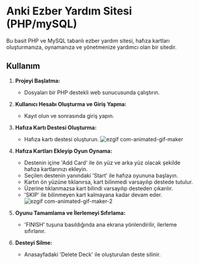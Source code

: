 # Anki Ezber Yardım Sitesi (PHP/mySQL)

Bu basit PHP ve MySQL tabanlı ezber yardım sitesi, hafıza kartları oluşturmanıza, oynamanıza ve yönetmenize yardımcı olan bir sitedir.

## Kullanım

1. **Projeyi Başlatma:**
   - Dosyaları bir PHP destekli web sunucusunda çalıştırın.

2. **Kullanıcı Hesabı Oluşturma ve Giriş Yapma:**
   - Kayıt olun ve sonrasında giriş yapın.

3. **Hafıza Kartı Destesi Oluşturma:**
   - Hafıza kartı destesi oluşturun.
    ![ezgif com-animated-gif-maker](https://github.com/fbturan/Anki/assets/93981924/34fafd43-6ec8-48d3-848e-e1852355e37f)
4. **Hafıza Kartları Ekleyip Oyun Oynama:**
   - Destenin içine 'Add Card' ile ön yüz ve arka yüz olacak şekilde hafıza kartlarınızı ekleyin.
   - Seçilen destenin yanındaki 'Start' ile hafıza oyununa başlayın.
   - Kartın ön yüzüne tıklanırsa, kart bilinmedi varsayılıp destede tutulur.
   - Üzerine tıklanmazsa kart bilindi varsayılıp desteden çıkarılır.
   - 'SKIP' ile bilinmeyen kart kalmayana kadar devam eder.
     ![ezgif com-animated-gif-maker-2](https://github.com/fbturan/Anki/assets/93981924/7d8a9392-fbbb-431c-a20d-d433b4d2d2a3)
5. **Oyunu Tamamlama ve İlerlemeyi Sıfırlama:**
   - 'FINISH' tuşuna basıldığında ana ekrana yönlendirilir, ilerleme sıfırlanır.

6. **Desteyi Silme:**
   - Anasayfadaki 'Delete Deck' ile oluşturulan deste silinir.


